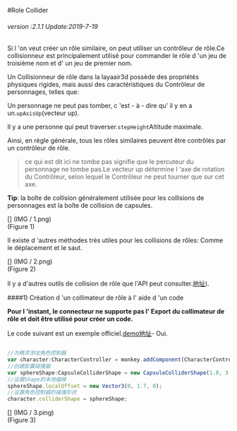 #Role Collider

###### *version :2.1.1   Update:2019-7-19*

Si l 'on veut créer un rôle similaire, on peut utiliser un contrôleur de rôle.Ce collisionneur est principalement utilisé pour commander le rôle d 'un jeu de troisième nom et d' un jeu de premier nom.

Un Collisionneur de rôle dans la layaair3d possède des propriétés physiques rigides, mais aussi des caractéristiques du Contrôleur de personnages, telles que:

Un personnage ne peut pas tomber, c 'est - à - dire qu' il y en a un.`upAxisUp`(vecteur up).

Il y a une personne qui peut traverser.`stepHeight`Altitude maximale.

Ainsi, en règle générale, tous les rôles similaires peuvent être contrôlés par un contrôleur de rôle.

> ce qui est dit ici ne tombe pas signifie que le percuteur du personnage ne tombe pas.Le vecteur up détermine l 'axe de rotation du Contrôleur, selon lequel le Contrôleur ne peut tourner que sur cet axe.

**Tip**: la boîte de collision généralement utilisée pour les collisions de personnages est la boîte de collision de capsules.

[] (IMG / 1.png) <br > (Figure 1)

Il existe d 'autres méthodes très utiles pour les collisions de rôles: Comme le déplacement et le saut.

[] (IMG / 2.png) <br > (Figure 2)

Il y a d'autres outils de collision de rôle que l'API peut consulter.[地址](https://layaair.ldc.layabox.com/api2/Chinese/index.html?category=Core&class=laya.d3.physics.CharacterController)).

####1) Création d 'un collimateur de rôle à l' aide d 'un code

**Pour l 'instant, le connecteur ne supporte pas l' Export du collimateur de rôle et doit être utilisé pour créer un code.**

Le code suivant est un exemple officiel.[demo地址](https://layaair.ldc.layabox.com/demo2/?language=ch&category=3d&group=Physics3D&name=PhysicsWorld_Character)- Oui.


```typescript

//为精灵添加角色控制器
var character:CharacterController = monkey.addComponent(CharacterController);
//创建胶囊碰撞器
var sphereShape:CapsuleColliderShape = new CapsuleColliderShape(1.0, 3.4);
//设置Shape的本地偏移
sphereShape.localOffset = new Vector3(0, 1.7, 0);
//设置角色控制器的碰撞形状
character.colliderShape = sphereShape;
```


[] (IMG / 3.ping) <br > (Figure 3)


